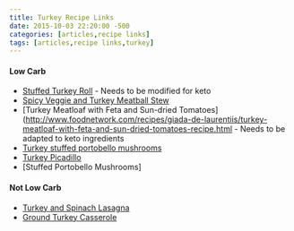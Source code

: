 ```yaml
---
title: Turkey Recipe Links
date: 2015-10-03 22:20:00 -500
categories: [articles,recipe links]
tags: [articles,recipe links,turkey]
---
```


#### Low Carb

-   [Stuffed Turkey Roll](http://www.tasteofhome.com/recipes/stuffed-turkey-roll) - Needs to be modified for keto
-   [Spicy Veggie and Turkey Meatball Stew](http://allrecipes.com/Recipe/Jesses-Spicy-Veggie-and-Turkey-Meatball-Stew/Detail.aspx)
-   [Turkey Meatloaf with Feta and Sun-dried Tomatoes](http://www.foodnetwork.com/recipes/giada-de-laurentiis/turkey-meatloaf-with-feta-and-sun-dried-tomatoes-recipe.html - Needs to be adapted to keto ingredients
-   [Turkey stuffed portobello mushrooms](http://recipes.sparkpeople.com/recipe-detail.asp?recipe=591987)
-   [Turkey Picadillo](http://allrecipes.com/recipe/turkey-picadillo-ii/)
-   [Stuffed Portobello Mushrooms]

#### Not Low Carb
-   [Turkey and Spinach Lasagna](http://www.foodnetwork.com/recipes/turkey-and-spinach-lasagna-recipe.html)
-   [Ground Turkey Casserole](http://allrecipes.com/recipe/ground-turkey-casserole/detail.aspx)

